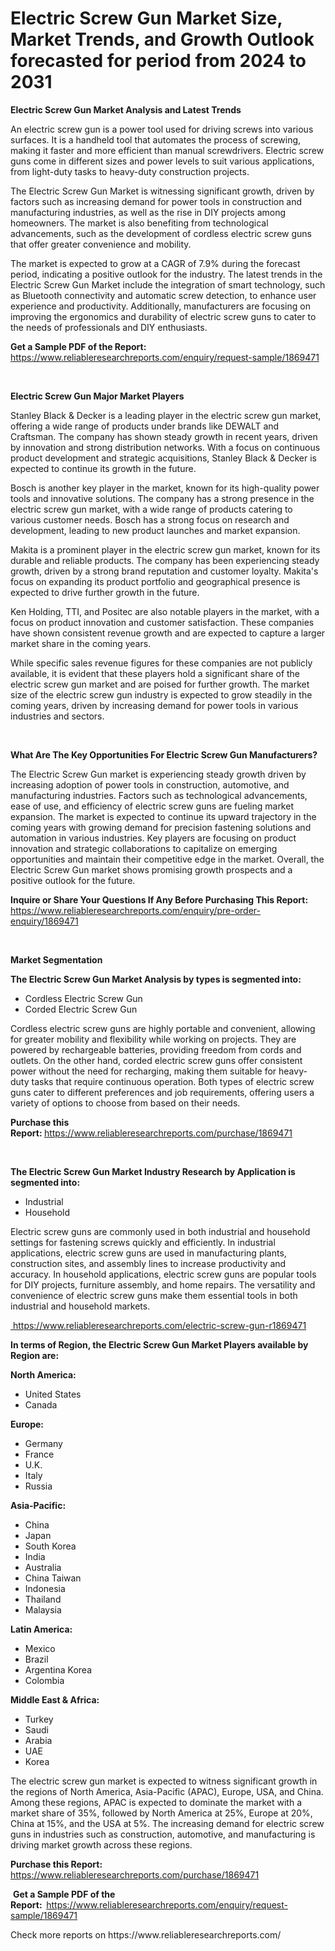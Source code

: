 <p><h1>Electric Screw Gun Market Size, Market Trends, and Growth Outlook forecasted for period from 2024 to 2031</h1></p><p><strong>Electric Screw Gun Market Analysis and Latest Trends</strong></p>
<p><p>An electric screw gun is a power tool used for driving screws into various surfaces. It is a handheld tool that automates the process of screwing, making it faster and more efficient than manual screwdrivers. Electric screw guns come in different sizes and power levels to suit various applications, from light-duty tasks to heavy-duty construction projects.</p><p>The Electric Screw Gun Market is witnessing significant growth, driven by factors such as increasing demand for power tools in construction and manufacturing industries, as well as the rise in DIY projects among homeowners. The market is also benefiting from technological advancements, such as the development of cordless electric screw guns that offer greater convenience and mobility.</p><p>The market is expected to grow at a CAGR of 7.9% during the forecast period, indicating a positive outlook for the industry. The latest trends in the Electric Screw Gun Market include the integration of smart technology, such as Bluetooth connectivity and automatic screw detection, to enhance user experience and productivity. Additionally, manufacturers are focusing on improving the ergonomics and durability of electric screw guns to cater to the needs of professionals and DIY enthusiasts.</p></p>
<p><strong>Get a Sample PDF of the Report:&nbsp;</strong> <a href="https://www.reliableresearchreports.com/enquiry/request-sample/1869471">https://www.reliableresearchreports.com/enquiry/request-sample/1869471</a></p>
<p>&nbsp;</p>
<p><strong>Electric Screw Gun Major Market Players</strong></p>
<p><p>Stanley Black & Decker is a leading player in the electric screw gun market, offering a wide range of products under brands like DEWALT and Craftsman. The company has shown steady growth in recent years, driven by innovation and strong distribution networks. With a focus on continuous product development and strategic acquisitions, Stanley Black & Decker is expected to continue its growth in the future.</p><p>Bosch is another key player in the market, known for its high-quality power tools and innovative solutions. The company has a strong presence in the electric screw gun market, with a wide range of products catering to various customer needs. Bosch has a strong focus on research and development, leading to new product launches and market expansion.</p><p>Makita is a prominent player in the electric screw gun market, known for its durable and reliable products. The company has been experiencing steady growth, driven by a strong brand reputation and customer loyalty. Makita's focus on expanding its product portfolio and geographical presence is expected to drive further growth in the future.</p><p>Ken Holding, TTI, and Positec are also notable players in the market, with a focus on product innovation and customer satisfaction. These companies have shown consistent revenue growth and are expected to capture a larger market share in the coming years.</p><p>While specific sales revenue figures for these companies are not publicly available, it is evident that these players hold a significant share of the electric screw gun market and are poised for further growth. The market size of the electric screw gun industry is expected to grow steadily in the coming years, driven by increasing demand for power tools in various industries and sectors.</p></p>
<p>&nbsp;</p>
<p><strong>What Are The Key Opportunities For Electric Screw Gun Manufacturers?</strong></p>
<p><p>The Electric Screw Gun market is experiencing steady growth driven by increasing adoption of power tools in construction, automotive, and manufacturing industries. Factors such as technological advancements, ease of use, and efficiency of electric screw guns are fueling market expansion. The market is expected to continue its upward trajectory in the coming years with growing demand for precision fastening solutions and automation in various industries. Key players are focusing on product innovation and strategic collaborations to capitalize on emerging opportunities and maintain their competitive edge in the market. Overall, the Electric Screw Gun market shows promising growth prospects and a positive outlook for the future.</p></p>
<p><strong>Inquire or Share Your Questions If Any Before Purchasing This Report:</strong> <a href="https://www.reliableresearchreports.com/enquiry/pre-order-enquiry/1869471">https://www.reliableresearchreports.com/enquiry/pre-order-enquiry/1869471</a></p>
<p>&nbsp;</p>
<p><strong>Market Segmentation</strong></p>
<p><strong>The Electric Screw Gun Market Analysis by types is segmented into:</strong></p>
<p><ul><li>Cordless Electric Screw Gun</li><li>Corded Electric Screw Gun</li></ul></p>
<p><p>Cordless electric screw guns are highly portable and convenient, allowing for greater mobility and flexibility while working on projects. They are powered by rechargeable batteries, providing freedom from cords and outlets. On the other hand, corded electric screw guns offer consistent power without the need for recharging, making them suitable for heavy-duty tasks that require continuous operation. Both types of electric screw guns cater to different preferences and job requirements, offering users a variety of options to choose from based on their needs.</p></p>
<p><strong>Purchase this Report:&nbsp;</strong><a href="https://www.reliableresearchreports.com/purchase/1869471">https://www.reliableresearchreports.com/purchase/1869471</a></p>
<p>&nbsp;</p>
<p><strong>The Electric Screw Gun Market Industry Research by Application is segmented into:</strong></p>
<p><ul><li>Industrial</li><li>Household</li></ul></p>
<p><p>Electric screw guns are commonly used in both industrial and household settings for fastening screws quickly and efficiently. In industrial applications, electric screw guns are used in manufacturing plants, construction sites, and assembly lines to increase productivity and accuracy. In household applications, electric screw guns are popular tools for DIY projects, furniture assembly, and home repairs. The versatility and convenience of electric screw guns make them essential tools in both industrial and household markets.</p></p>
<p><a href="https://www.reliableresearchreports.com/electric-screw-gun-r1869471">&nbsp;https://www.reliableresearchreports.com/electric-screw-gun-r1869471</a></p>
<p><strong>In terms of Region, the Electric Screw Gun Market Players available by Region are:</strong></p>
<p>
    <p> <strong> North America: </strong>
        <ul>
            <li>United States</li>
            <li>Canada</li>
        </ul>
        </p> 
    <p> <strong> Europe: </strong>
        <ul>
            <li>Germany</li>
            <li>France</li>
            <li>U.K.</li>
            <li>Italy</li>
            <li>Russia</li>
        </ul>
        </p> 
    <p> <strong> Asia-Pacific: </strong>
        <ul>
            <li>China</li>
            <li>Japan</li>
            <li>South Korea</li>
            <li>India</li>
            <li>Australia</li>
            <li>China Taiwan</li>
            <li>Indonesia</li>
            <li>Thailand</li>
            <li>Malaysia</li>
        </ul>
        </p> 
    <p> <strong> Latin America: </strong>
        <ul>
            <li>Mexico</li>
            <li>Brazil</li>
            <li>Argentina Korea</li>
            <li>Colombia</li>
        </ul>
        </p> 
    <p> <strong> Middle East & Africa: </strong>
        <ul>
            <li>Turkey</li>
            <li>Saudi</li>
            <li>Arabia</li>
            <li>UAE</li>
            <li>Korea</li>
        </ul>
    </p>
    </p>
<p><p>The electric screw gun market is expected to witness significant growth in the regions of North America, Asia-Pacific (APAC), Europe, USA, and China. Among these regions, APAC is expected to dominate the market with a market share of 35%, followed by North America at 25%, Europe at 20%, China at 15%, and the USA at 5%. The increasing demand for electric screw guns in industries such as construction, automotive, and manufacturing is driving market growth across these regions.</p></p>
<p><strong>Purchase this Report: </strong><a href="https://www.reliableresearchreports.com/purchase/1869471">https://www.reliableresearchreports.com/purchase/1869471</a></p>
<p>&nbsp;<strong>Get a Sample PDF of the Report:&nbsp;&nbsp;</strong><a href="https://www.reliableresearchreports.com/enquiry/request-sample/1869471">https://www.reliableresearchreports.com/enquiry/request-sample/1869471</a></p>
<p><strong></strong></p>
<p>Check more reports on https://www.reliableresearchreports.com/</p>